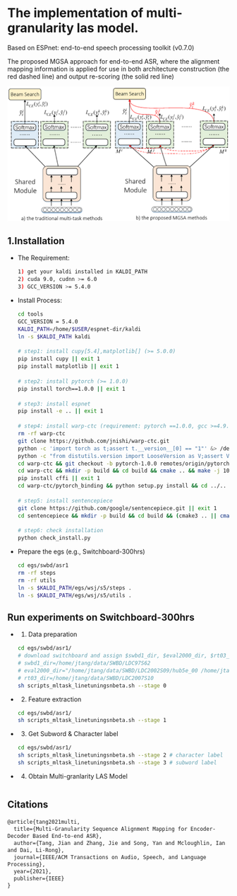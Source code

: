 # The implementation of multi-granularity las model.
Based on ESPnet: end-to-end speech processing toolkit (v0.7.0)

The proposed MGSA approach for end-to-end ASR, where the alignment mapping information is applied for use in both architecture construction (the red dashed line) and output re-scoring (the solid red line)
<div align="left"><img src="./assets/fig0-two-novel-parts-v1.png" width="600"/></div>

## 1.Installation
- The Requirement:
    ```sh
    1) get your kaldi installed in KALDI_PATH
    2) cuda 9.0, cudnn >= 6.0
    3) GCC_VERSION >= 5.4.0

    ```
- Install Process:
    ```sh
    cd tools
    GCC_VERSION = 5.4.0
    KALDI_PATH=/home/$USER/espnet-dir/kaldi
    ln -s $KALDI_PATH kaldi

    # step1: install cupy[5.4],matplotlib[] (>= 5.0.0)
    pip install cupy || exit 1
    pip install matplotlib || exit 1

    # step2: install pytorch (>= 1.0.0)
    pip install torch==1.0.0 || exit 1

    # step3: install espnet
    pip install -e .. || exit 1

    # step4: install warp-ctc (requirement: pytorch ==1.0.0, gcc >=4.9.0)
    rm -rf warp-ctc
    git clone https://github.com/jnishi/warp-ctc.git
    python -c 'import torch as t;assert t.__version__[0] == "1"' &> /dev/null || { echo "[Error] pytorch version don't match 1.x.x!"; exit 1; }
    python -c "from distutils.version import LooseVersion as V;assert V('$GCC_VERSION') >= V('4.9')" &> /dev/null || { echo "[Error] Requires gcc>=4.9"; exit 1; }
    cd warp-ctc && git checkout -b pytorch-1.0.0 remotes/origin/pytorch-1.0.0 && cd .. || exit 1
    cd warp-ctc && mkdir -p build && cd build && cmake .. && make -j 10 && cd ../.. || exit 1
    pip install cffi || exit 1
    cd warp-ctc/pytorch_binding && python setup.py install && cd ../.. || exit 1

    # step5: install sentencepiece
    git clone https://github.com/google/sentencepiece.git || exit 1
    cd sentencepiece && mkdir -p build && cd build && (cmake3 .. || cmake ..) && make && cd ../.. || exit 1

    # step6: check installation
    python check_install.py
    ```

- Prepare the egs (e.g., Switchboard-300hrs)
     ```sh
    cd egs/swbd/asr1
    rm -rf steps
    rm -rf utils
    ln -s $KALDI_PATH/egs/wsj/s5/steps .
    ln -s $KALDI_PATH/egs/wsj/s5/utils .
    ```
   
## Run experiments on Switchboard-300hrs
- 1. Data preparation 
    ```sh
    cd egs/swbd/asr1/
    # download switchboard and assign $swbd1_dir, $eval2000_dir, $rt03_dir in scripts_mltask_linetuningsnbeta.sh
    # swbd1_dir=/home/jtang/data/SWBD/LDC97S62
    # eval2000_dir="/home/jtang/data/SWBD/LDC2002S09/hub5e_00 /home/jtang/data/SWBD/LDC2002T43"
    # rt03_dir=/home/jtang/data/SWBD/LDC2007S10 
    sh scripts_mltask_linetuningsnbeta.sh --stage 0
    ```
- 2. Feature extraction
    ```sh
    cd egs/swbd/asr1/
    sh scripts_mltask_linetuningsnbeta.sh --stage 1 
    ```
- 3. Get Subword & Character label
    ```sh
    cd egs/swbd/asr1/
    sh scripts_mltask_linetuningsnbeta.sh --stage 2 # character label
    sh scripts_mltask_linetuningsnbeta.sh --stage 3 # subword label
    ```
- 4. Obtain Multi-granlarity LAS Model 
    ```sh
    ```



## Citations
```
@article{tang2021multi,
  title={Multi-Granularity Sequence Alignment Mapping for Encoder-Decoder Based End-to-end ASR},
  author={Tang, Jian and Zhang, Jie and Song, Yan and Mcloughlin, Ian and Dai, Li-Rong},
  journal={IEEE/ACM Transactions on Audio, Speech, and Language Processing},
  year={2021},
  publisher={IEEE}
}
```
